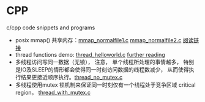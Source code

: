 # CPP
c/cpp code snippets and programs

- posix mmap() 共享内存：[mmap_normalfile1.c](https://github.com/alanackart/CPP/blob/master/mmap_normalfile1.c)     [mmap_normalfile2.c](https://github.com/alanackart/CPP/blob/master/mmap_normalfile2.c) [阅读链接](https://www.ibm.com/developerworks/cn/linux/l-ipc/part5/index1.html)
- thread functions demo: [thread_helloworld.c](https://github.com/alanackart/CPP/blob/master/thread_helloworld.c)  [further reading](http://zhangxiaoya.github.io/2015/05/15/multi-thread-of-c-program-language-on-linux/)
- 多线程访问写同一数据（无锁）， 注意， 单个线程所处理的事情越多， 特别是IO及SLEEP的情形都会使得同一时刻访问数据的线程数减少， 从而使得执行结果更接近顺序执行。[thread_no_mutex.c](https://github.com/alanackart/CPP/blob/master/thread_no_mutex.c)
- 多线程使用mutex 锁机制来保证同一时刻仅有一个线程处于竞争区域 critical region， [thread_with_mutex.c](https://github.com/alanackart/CPP/blob/master/thread_with_mutex.c)

